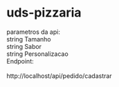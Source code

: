 # uds-pizzaria

parametros da api:
<br>
string Tamanho
<br>
string Sabor
<br>
string Personalizacao
<br>
Endpoint:
<br>
<br>
http://localhost/api/pedido/cadastrar
